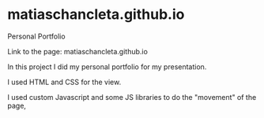 # matiaschancleta.github.io
Personal Portfolio

Link to the page:
matiaschancleta.github.io

In this project I did my personal portfolio for my presentation.

I used HTML and CSS for the view.

I used  custom Javascript and some JS libraries to do the "movement" of the page,
